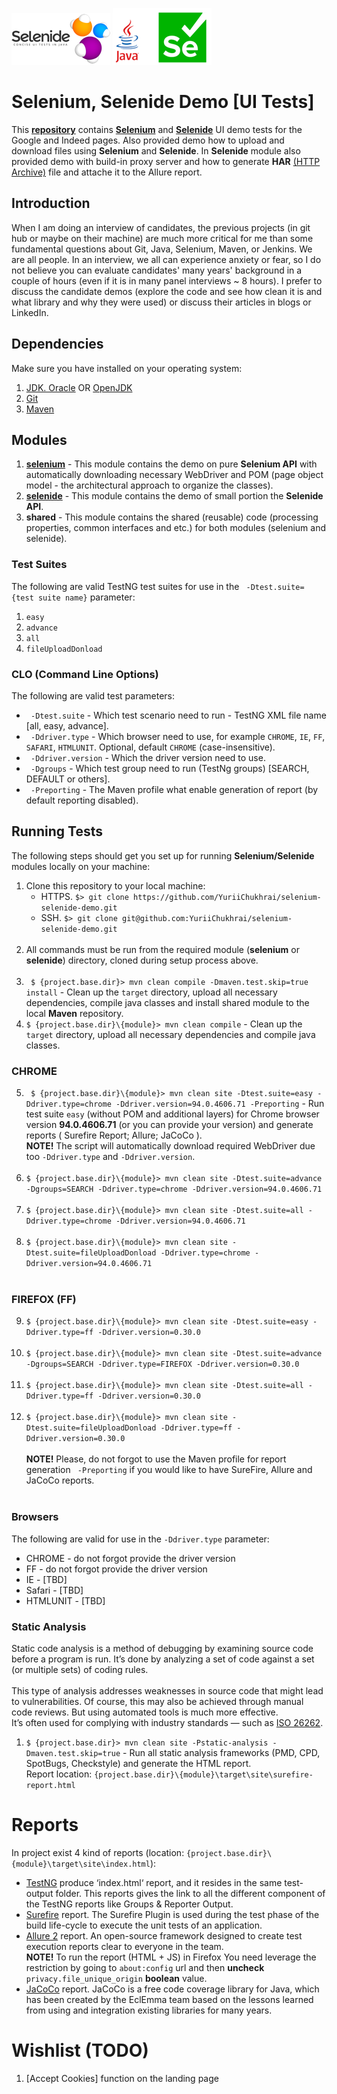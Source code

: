 ![Selenide](./doc/selenide-logo.png "Java + Selenide") ![Selenium](./doc/selenium-logo.png "Java + Selenium")
# Selenium, Selenide Demo [UI Tests]

This **[repository](https://github.com/YuriiChukhrai/selenium-selenide-demo)** contains [**Selenium**](http://seleniumhq.org/) and [**Selenide**](https://selenide.org/) UI demo tests for the Google and Indeed pages.
Also provided demo how to upload and download files using **Selenium** and **Selenide**. In **Selenide** module also provided demo with build-in proxy server and how to generate **HAR** [(HTTP Archive)](https://en.wikipedia.org/wiki/HAR_(file_format)) file and attache it to the Allure report.

## Introduction
When I am doing an interview of candidates, the previous projects (in git hub or maybe on their machine) are much more critical for me than some fundamental questions about Git, Java, Selenium, Maven, or Jenkins.
We are all people. In an interview, we all can experience anxiety or fear, so I do not believe you can evaluate candidates' many years' background in a couple of hours (even if it is in many panel interviews ~ 8 hours).
I prefer to discuss the candidate demos (explore the code and see how clean it is and what library and why they were used) or discuss their articles in blogs or LinkedIn.


## Dependencies
Make sure you have installed on your operating system:<br/>
1. [JDK. Oracle](http://www.java.com/) OR [OpenJDK](https://openjdk.java.net/)
2. [Git](https://git-scm.com/)
3. [Maven](https://maven.apache.org/)


## Modules
1. **[selenium](./selenium/README.md)** - This module contains the demo on pure **Selenium API** with automatically downloading necessary WebDriver and POM (page object model - the architectural approach to organize the classes).
2. **[selenide](./selenide/README.md)** - This module contains the demo of small portion the **Selenide API**.
3. **shared** - This module contains the shared (reusable) code (processing properties, common interfaces and etc.) for both modules (selenium and selenide).


### Test Suites
The following are valid TestNG test suites for use in the ` -Dtest.suite={test suite name}` parameter: 
1. ` easy `
2. ` advance `
3. ` all `
4. ` fileUploadDonload `


### CLO (Command Line Options)
The following are valid test parameters:
* ` -Dtest.suite` - Which test scenario need to run - TestNG XML file name [all, easy, advance].<br/>
* ` -Ddriver.type` - Which browser need to use, for example `CHROME`, `IE`, `FF`, `SAFARI`, `HTMLUNIT`. Optional, default `CHROME` (case-insensitive).<br/>
* ` -Ddriver.version` -  Which the driver version need to use.<br/>
* ` -Dgroups` - Which test group need to run (TestNg groups) [SEARCH, DEFAULT or others].<br/>
* ` -Preporting` - The Maven profile what enable generation of report (by default reporting disabled).


## Running Tests
The following steps should get you set up for running **Selenium/Selenide** modules locally on your machine:

1. Clone this repository to your local machine:<br/>
    * HTTPS. ` $> git clone https://github.com/YuriiChukhrai/selenium-selenide-demo.git `
    * SSH. ` $> git clone git@github.com:YuriiChukhrai/selenium-selenide-demo.git `<br/><br/>
2. All commands must be run from the required module (**selenium** or **selenide**) directory, cloned during setup process above.<br/><br/>
3. ` $ {project.base.dir}> mvn clean compile -Dmaven.test.skip=true install` - Clean up the `target` directory, upload all necessary dependencies, compile java classes and install shared module to the local **Maven** repository.
4. ` $ {project.base.dir}\{module}> mvn clean compile ` - Clean up the `target` directory, upload all necessary dependencies and compile java classes.
### CHROME
5. ` $ {project.base.dir}\{module}> mvn clean site -Dtest.suite=easy -Ddriver.type=chrome -Ddriver.version=94.0.4606.71 -Preporting` - Run test suite `easy` (without POM and additional layers) for Chrome browser version **94.0.4606.71**  (or you can provide your version) and generate reports ( Surefire Report; Allure; JaCoCo ).<br/>
   **NOTE!** The script will automatically download required WebDriver due too `-Ddriver.type` and `-Ddriver.version`.<br/><br/>
6. ` $ {project.base.dir}\{module}> mvn clean site -Dtest.suite=advance -Dgroups=SEARCH -Ddriver.type=chrome -Ddriver.version=94.0.4606.71 `<br/><br/>
7. ` $ {project.base.dir}\{module}> mvn clean site -Dtest.suite=all -Ddriver.type=chrome -Ddriver.version=94.0.4606.71 `<br/><br/>
8. ` $ {project.base.dir}\{module}> mvn clean site -Dtest.suite=fileUploadDonload -Ddriver.type=chrome -Ddriver.version=94.0.4606.71 `<br/><br/>
### FIREFOX (FF)
9. ` $ {project.base.dir}\{module}> mvn clean site -Dtest.suite=easy -Ddriver.type=ff -Ddriver.version=0.30.0 `<br/><br/>
10. ` $ {project.base.dir}\{module}> mvn clean site -Dtest.suite=advance -Dgroups=SEARCH -Ddriver.type=FIREFOX -Ddriver.version=0.30.0 `<br/><br/>
11. ` $ {project.base.dir}\{module}> mvn clean site -Dtest.suite=all -Ddriver.type=ff -Ddriver.version=0.30.0 `<br/><br/>
12. ` $ {project.base.dir}\{module}> mvn clean site -Dtest.suite=fileUploadDonload -Ddriver.type=ff -Ddriver.version=0.30.0 `<br/><br/>
    **NOTE!** Please, do not forgot to use the Maven profile for report generation ` -Preporting` if you would like to have SureFire, Allure and JaCoCo reports.<br/><br/>

### Browsers
The following are valid for use in the ` -Ddriver.type ` parameter:

* CHROME - do not forgot provide the driver version
* FF - do not forgot provide the driver version
* IE - [TBD]
* Safari - [TBD]
* HTMLUNIT - [TBD]


### Static Analysis
Static code analysis is a method of debugging by examining source code before a program is run. It’s done by analyzing a set of code against a set (or multiple sets) of coding rules.<br><br>
This type of analysis addresses weaknesses in source code that might lead to vulnerabilities. Of course, this may also be achieved through manual code reviews. But using automated tools is much more effective.<br>
It’s often used for complying with industry standards — such as [ISO 26262](https://www.iso.org/standard/43464.html).

1. ` $ {project.base.dir}> mvn clean site -Pstatic-analysis -Dmaven.test.skip=true ` - Run all static analysis frameworks (PMD, CPD, SpotBugs, Checkstyle) and generate the HTML report.<br>
Report location: ` {project.base.dir}\{module}\target\site\surefire-report.html `


# Reports
In project exist 4 kind of reports (location: `{project.base.dir}\{module}\target\site\index.html`):
- [TestNG](http://testng.org/doc/documentation-main.html) produce ‘index.html‘ report, and it resides in the same test-output folder. This reports gives the link to all the different component of the TestNG reports like Groups & Reporter Output.<br/>
- [Surefire](http://maven.apache.org/surefire/maven-surefire-plugin/) report. The Surefire Plugin is used during the test phase of the build life-cycle to execute the unit tests of an application.<br/>
- [Allure 2](https://docs.qameta.io/allure/) report. An open-source framework designed to create test execution reports clear to everyone in the team.<br/>
  **NOTE!** To run the report (HTML + JS) in Firefox You need leverage the restriction by going to `about:config` url and then **uncheck** `privacy.file_unique_origin` **boolean** value.
- [JaCoCo](https://www.jacoco.org/) report. JaCoCo is a free code coverage library for Java, which has been created by the EclEmma team based on the lessons learned from using and integration existing libraries for many years.<br/>


# Wishlist (TODO)
1. [Accept Cookies] function on the landing page
